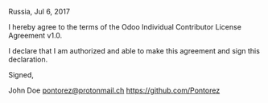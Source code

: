 Russia, Jul 6, 2017

I hereby agree to the terms of the Odoo Individual Contributor License
Agreement v1.0.

I declare that I am authorized and able to make this agreement and sign this
declaration.

Signed,

John Doe pontorez@protonmail.ch https://github.com/Pontorez
